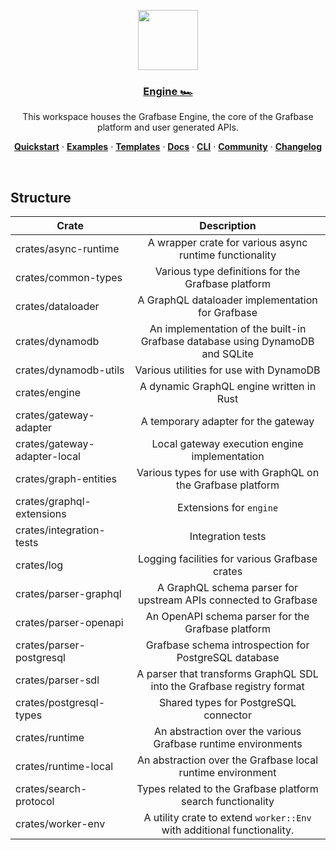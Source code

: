 <p align="center">
  <a href="https://grafbase.com">
    <img src="https://grafbase.com/images/other/grafbase-logo-circle.png" height="96">
    <h3 align="center">Engine 🏎️</h3>
  </a>
</p>

<p align="center">
  This workspace houses the Grafbase Engine, the core of the Grafbase platform and user generated APIs.
</p>

<p align="center">
  <a href="https://grafbase.com/docs/quickstart/get-started"><strong>Quickstart</strong></a> ·
  <a href="/examples"><strong>Examples</strong></a> ·
  <a href="/templates"><strong>Templates</strong></a> ·
  <a href="https://grafbase.com/docs"><strong>Docs</strong></a> ·
  <a href="https://grafbase.com/cli"><strong>CLI</strong></a> ·
  <a href="https://grafbase.com/community"><strong>Community</strong></a> ·
  <a href="https://grafbase.com/changelog"><strong>Changelog</strong></a>
</p>

<br/>

## Structure

| Crate                        |                                  Description                                  |
| ---------------------------- | :---------------------------------------------------------------------------: |
| crates/async-runtime         |            A wrapper crate for various async runtime functionality            |
| crates/common-types          |              Various type definitions for the Grafbase platform               |
| crates/dataloader            |               A GraphQL dataloader implementation for Grafbase                |
| crates/dynamodb              | An implementation of the built-in Grafbase database using DynamoDB and SQLite |
| crates/dynamodb-utils        |                    Various utilities for use with DynamoDB                    |
| crates/engine                |                   A dynamic GraphQL engine written in Rust                    |
| crates/gateway-adapter       |                      A temporary adapter for the gateway                      |
| crates/gateway-adapter-local |                 Local gateway execution engine implementation                 |
| crates/graph-entities        |          Various types for use with GraphQL on the Grafbase platform          |
| crates/graphql-extensions    |                            Extensions for `engine`                            |
| crates/integration-tests     |                               Integration tests                               |
| crates/log                   |                Logging facilities for various Grafbase crates                 |
| crates/parser-graphql        |        A GraphQL schema parser for upstream APIs connected to Grafbase        |
| crates/parser-openapi        |              An OpenAPI schema parser for the Grafbase platform               |
| crates/parser-postgresql     |             Grafbase schema introspection for PostgreSQL database             |
| crates/parser-sdl            |    A parser that transforms GraphQL SDL into the Grafbase registry format     |
| crates/postgresql-types      |                     Shared types for PostgreSQL connector                     |
| crates/runtime               |         An abstraction over the various Grafbase runtime environments         |
| crates/runtime-local         |          An abstraction over the Grafbase local runtime environment           |
| crates/search-protocol       |          Types related to the Grafbase platform search functionality          |
| crates/worker-env            |    A utility crate to extend `worker::Env` with additional functionality.     |

